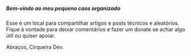 ##### Bem-vindo ao meu pequeno caos organizado

Esse é um local para compartilhar artigos e posts técnicos e aleatórios.
Fique à vontade para deixar comentários e fazer um donate se achar algo útil ou quiser apoiar.

Abraços, Cirqueira Dev.
